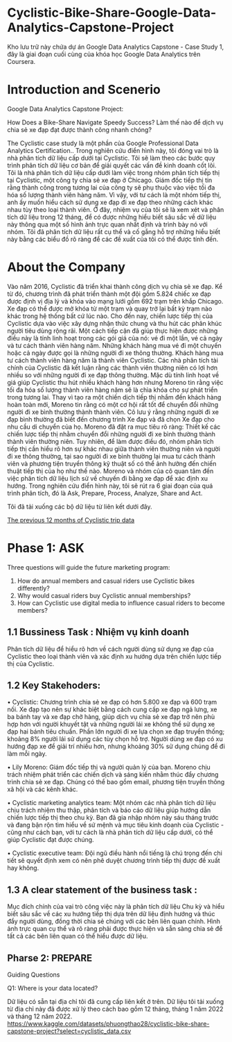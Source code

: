 # Cyclistic-Bike-Share-Google-Data-Analytics-Capstone-Project
Kho lưu trữ này chứa dự án Google Data Analytics Capstone - Case Study 1, đây là giai đoạn cuối cùng của khóa học Google Data Analytics trên Coursera.
# Introduction and Scenerio
Google Data Analytics Capstone Project: 

How Does a Bike-Share Navigate Speedy Success?
Làm thế nào để dịch vụ chia sẻ xe đạp đạt được thành công nhanh chóng?

The Cyclistic case study là một phần của Google Professional Data Analytics Certification.. Trong nghiên cứu điển hình này, tôi đóng vai trò là nhà phân tích dữ liệu cấp dưới tại Cyclistic. Tôi sẽ làm theo các bước quy trình phân tích dữ liệu cơ bản để giải quyết các vấn đề kinh doanh cốt lõi. Tôi là nhà phân tích dữ liệu cấp dưới làm việc trong nhóm phân tích tiếp thị tại Cyclistic, một công ty chia sẻ xe đạp ở Chicago. Giám đốc tiếp thị tin rằng thành công trong tương lai của công ty sẽ phụ thuộc vào việc tối đa hóa số lượng thành viên hàng năm. Vì vậy, với tư cách là một nhóm tiếp thị, anh ấy muốn hiểu cách sử dụng xe đạp đi xe đạp theo những cách khác nhau tùy theo loại thành viên. Ở đây, nhiệm vụ của tôi sẽ là xem xét và phân tích dữ liệu trong 12 tháng, để có được những hiểu biết sâu sắc về dữ liệu này thông qua một số hình ảnh trực quan nhất định và trình bày nó với nhóm. Tôi đã phân tích dữ liệu rất cụ thể và cố gắng hỗ trợ những hiểu biết này bằng các biểu đồ rõ ràng để các đề xuất của tôi có thể được tính đến.

# About the Company
Vào năm 2016, Cyclistic đã triển khai thành công dịch vụ chia sẻ xe đạp. Kể từ đó, chương trình đã phát triển thành một đội gồm 5.824 chiếc xe đạp được định vị địa lý và khóa vào mạng lưới gồm 692 trạm trên khắp Chicago. Xe đạp có thể được mở khóa từ một trạm và quay trở lại bất kỳ trạm nào khác trong hệ thống bất cứ lúc nào. Cho đến nay, chiến lược tiếp thị của Cyclistic dựa vào việc xây dựng nhận thức chung và thu hút các phân khúc người tiêu dùng rộng rãi. Một cách tiếp cận đã giúp thực hiện được những điều này là tính linh hoạt trong các gói giá của nó: vé đi một lần, vé cả ngày và tư cách thành viên hàng năm. Những khách hàng mua vé đi một chuyến hoặc cả ngày được gọi là những người đi xe thông thường. Khách hàng mua tư cách thành viên hàng năm là thành viên Cyclistic. Các nhà phân tích tài chính của Cyclistic đã kết luận rằng các thành viên thường niên có lợi hơn nhiều so với những người đi xe đạp thông thường. Mặc dù tính linh hoạt về giá giúp Cyclistic thu hút nhiều khách hàng hơn nhưng Moreno tin rằng việc tối đa hóa số lượng thành viên hàng năm sẽ là chìa khóa cho sự phát triển trong tương lai. Thay vì tạo ra một chiến dịch tiếp thị nhắm đến khách hàng hoàn toàn mới, Moreno tin rằng có một cơ hội rất tốt để chuyển đổi những người đi xe bình thường thành thành viên. Cô lưu ý rằng những người đi xe đạp bình thường đã biết đến chương trình Xe đạp và đã chọn Xe đạp cho nhu cầu di chuyển của họ. Moreno đã đặt ra mục tiêu rõ ràng: Thiết kế các chiến lược tiếp thị nhằm chuyển đổi những người đi xe bình thường thành thành viên thường niên. Tuy nhiên, để làm được điều đó, nhóm phân tích tiếp thị cần hiểu rõ hơn sự khác nhau giữa thành viên thường niên và người đi xe thông thường, tại sao người đi xe bình thường lại mua tư cách thành viên và phương tiện truyền thông kỹ thuật số có thể ảnh hưởng đến chiến thuật tiếp thị của họ như thế nào. Moreno và nhóm của cô quan tâm đến việc phân tích dữ liệu lịch sử về chuyến đi bằng xe đạp để xác định xu hướng. Trong nghiên cứu điển hình này, tôi sẽ rút ra 6 giai đoạn của quá trình phân tích, đó là Ask, Prepare, Process, Analyze, Share and Act.

Tôi đã tải xuống các bộ dữ liệu từ liên kết dưới đây.

[The previous 12 months of Cyclistic trip data
](https://divvy-tripdata.s3.amazonaws.com/index.html) 

# Phase 1: ASK
Three questions will guide the future marketing program:

1. How do annual members and casual riders use Cyclistic bikes differently?
2. Why would casual riders buy Cyclistic annual memberships?
3. How can Cyclistic use digital media to influence casual riders to become members?
## 1.1 Bussiness Task : Nhiệm vụ kinh doanh
Phân tích dữ liệu để hiểu rõ hơn về cách người dùng sử dụng xe đạp của Cyclistic theo loại thành viên và xác định xu hướng dựa trên chiến lược tiếp thị của Cyclistic.
## 1.2 Key Stakehoders:
• Cyclistic: Chương trình chia sẻ xe đạp có hơn 5.800 xe đạp và 600 trạm nối. Xe đạp tạo nên sự khác biệt bằng cách cung cấp xe đạp ngả lưng, xe ba bánh tay và xe đạp chở hàng, giúp dịch vụ chia sẻ xe đạp trở nên phù hợp hơn với người khuyết tật và những người lái xe không thể sử dụng xe đạp hai bánh tiêu chuẩn. Phần lớn người đi xe lựa chọn xe đạp truyền thống; khoảng 8% người lái sử dụng các tùy chọn hỗ trợ. Người dùng xe đạp có xu hướng đạp xe để giải trí nhiều hơn, nhưng khoảng 30% sử dụng chúng để đi làm mỗi ngày.

• Lily Moreno: Giám đốc tiếp thị và người quản lý của bạn. Moreno chịu trách nhiệm phát triển các chiến dịch và sáng kiến ​​nhằm thúc đẩy chương trình chia sẻ xe đạp. Chúng có thể bao gồm email, phương tiện truyền thông xã hội và các kênh khác.

• Cyclistic marketing analytics team: Một nhóm các nhà phân tích dữ liệu chịu trách nhiệm thu thập, phân tích và báo cáo dữ liệu giúp hướng dẫn chiến lược tiếp thị theo chu kỳ. Bạn đã gia nhập nhóm này sáu tháng trước và đang bận rộn tìm hiểu về sứ mệnh và mục tiêu kinh doanh của Cyclistic - cũng như cách bạn, với tư cách là nhà phân tích dữ liệu cấp dưới, có thể giúp Cyclistic đạt được chúng.

• Cyclistic executive team: Đội ngũ điều hành nổi tiếng là chú trọng đến chi tiết sẽ quyết định xem có nên phê duyệt chương trình tiếp thị được đề xuất hay không.

## 1.3 A clear statement of the business task :
Mục đích chính của vai trò công việc này là phân tích dữ liệu Chu kỳ và hiểu biết sâu sắc về các xu hướng tiếp thị dựa trên dữ liệu định hướng và thúc đẩy người dùng, đồng thời chia sẻ chúng với các bên liên quan chính. Hình ảnh trực quan cụ thể và rõ ràng phải được thực hiện và sẵn sàng chia sẻ để tất cả các bên liên quan có thể hiểu được dữ liệu.

## Pharse 2: PREPARE
Guiding Questions

Q1: Where is your data located?

Dữ liệu có sẵn tại địa chỉ tôi đã cung cấp liên kết ở trên. Dữ liệu tôi tải xuống từ địa chỉ này đã được xử lý theo cách bao gồm 12 tháng, tháng 1 năm 2022 và tháng 12 năm 2022.
https://www.kaggle.com/datasets/phuongthao28/cyclistic-bike-share-capstone-project?select=cyclistic_data.csv





